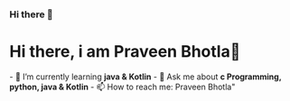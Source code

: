 ### Hi there 👋

<!--
**Praveen-8946/Praveen-8946** is a ✨ _special_ ✨ repository because its `README.md` (this file) appears on your GitHub profile.

Here are some ideas to get you started:

- 🔭 I’m currently working on ...
- 🌱 I’m currently learning ...
- 👯 I’m looking to collaborate on ...
- 🤔 I’m looking for help with ...
- 💬 Ask me about ...
- 📫 How to reach me: ...
- 😄 Pronouns: ...
- ⚡ Fun fact: ...
-->

<h1 align-"center">Hi there, i am Praveen Bhotla👋</h1>
- 🌱 I’m currently learning <strong>java & Kotlin</strong>
- 💬 Ask me about <strong>c Programming, python, java & Kotlin</strong>
- 📫 How to reach me: <a href-"www.linkedin.com/in/praveen-kumar-bhotla-3025aa238d" target-"_blank">Praveen Bhotla"</a>







